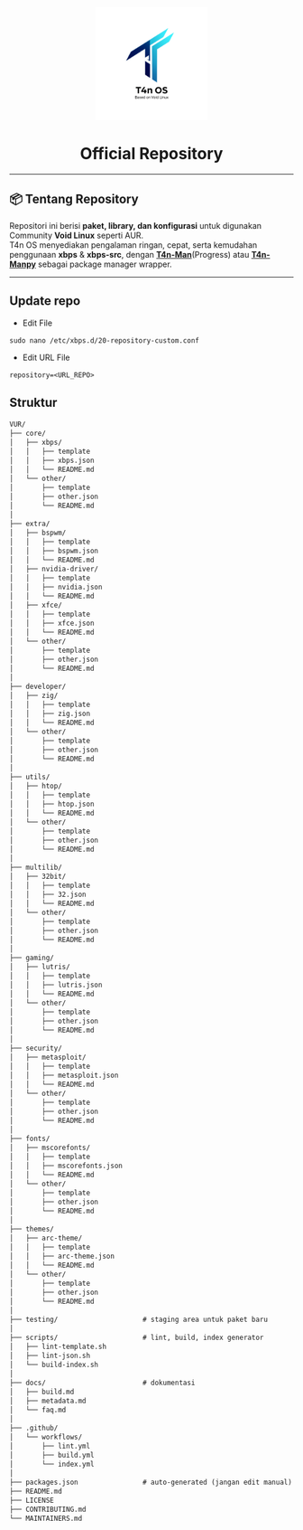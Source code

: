 <p align="center">
  <img src="T4n-OS.png" alt="T4n OS Logo" width="200"/>
</p>
<h1 align="center">Official Repository</h1>

---
## 📦 Tentang Repository
Repositori ini berisi **paket, library, dan konfigurasi** untuk digunakan Community **Void Linux** seperti AUR.  
T4n OS menyediakan pengalaman ringan, cepat, serta kemudahan penggunaan **xbps** & **xbps-src**, dengan **[T4n-Man](https://github.com/t4ngh0st/T4n-Man)**(Progress) atau **[T4n-Manpy](https://github.com/t4ngh0st/T4n-Manpy)** sebagai package manager wrapper.

---

## Update repo

- Edit File
```
sudo nano /etc/xbps.d/20-repository-custom.conf
```

- Edit URL File
```
repository=<URL_REPO>
```

## Struktur
```
VUR/
├── core/
│   ├── xbps/
│   │   ├── template
│   │   ├── xbps.json
│   │   └── README.md
│   └── other/
│       ├── template
│       ├── other.json
│       └── README.md
│
├── extra/
│   ├── bspwm/
│   │   ├── template
│   │   ├── bspwm.json
│   │   └── README.md
│   ├── nvidia-driver/
│   │   ├── template
│   │   ├── nvidia.json
│   │   └── README.md
│   ├── xfce/
│   │   ├── template
│   │   ├── xfce.json
│   │   └── README.md
│   └── other/
│       ├── template
│       ├── other.json
│       └── README.md
│
├── developer/
│   ├── zig/
│   │   ├── template
│   │   ├── zig.json
│   │   └── README.md
│   └── other/
│       ├── template
│       ├── other.json
│       └── README.md
│
├── utils/
│   ├── htop/
│   │   ├── template
│   │   ├── htop.json
│   │   └── README.md
│   └── other/
│       ├── template
│       ├── other.json
│       └── README.md
│
├── multilib/
│   ├── 32bit/
│   │   ├── template
│   │   ├── 32.json
│   │   └── README.md
│   └── other/
│       ├── template
│       ├── other.json
│       └── README.md
│
├── gaming/
│   ├── lutris/
│   │   ├── template
│   │   ├── lutris.json
│   │   └── README.md
│   └── other/
│       ├── template
│       ├── other.json
│       └── README.md
│
├── security/
│   ├── metasploit/
│   │   ├── template
│   │   ├── metasploit.json
│   │   └── README.md
│   └── other/
│       ├── template
│       ├── other.json
│       └── README.md
│
├── fonts/
│   ├── mscorefonts/
│   │   ├── template
│   │   ├── mscorefonts.json
│   │   └── README.md
│   └── other/
│       ├── template
│       ├── other.json
│       └── README.md
│
├── themes/
│   ├── arc-theme/
│   │   ├── template
│   │   ├── arc-theme.json
│   │   └── README.md
│   └── other/
│       ├── template
│       ├── other.json
│       └── README.md
│
├── testing/                     # staging area untuk paket baru
│
├── scripts/                     # lint, build, index generator
│   ├── lint-template.sh
│   ├── lint-json.sh
│   └── build-index.sh
│
├── docs/                        # dokumentasi
│   ├── build.md
│   ├── metadata.md
│   └── faq.md
│
├── .github/
│   └── workflows/
│       ├── lint.yml
│       ├── build.yml
│       └── index.yml
│
├── packages.json                # auto-generated (jangan edit manual)
├── README.md
├── LICENSE
├── CONTRIBUTING.md
└── MAINTAINERS.md


```







